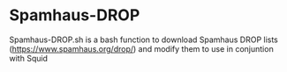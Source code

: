 # Spamhaus-DROP
Spamhaus-DROP.sh is a bash function to download Spamhaus DROP lists (https://www.spamhaus.org/drop/) and modify them to use in conjuntion with Squid
